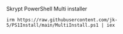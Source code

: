 
Skrypt PowerShell Multi installer 

    irm https://raw.githubusercontent.com/jk-5/PS1Install/main/MultiInstall.ps1 | iex  
